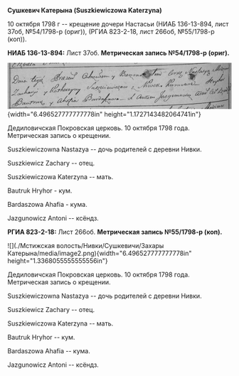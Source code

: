 **Сушкевич Катерына (Suszkiewiczowa Katerzyna)**

10 октября 1798 г -- крещение дочери Настасьи (НИАБ 136-13-894, лист
37об, №54/1798-р (ориг)), (РГИА 823-2-18, лист 266об, №55/1798-р (коп)).

**НИАБ 136-13-894:** Лист 37об. **Метрическая запись №54/1798-р
(ориг).**

![](./media/3f19ce69b0ed09346dfc99793ec3b2e038d9a578.png){width="6.496527777777778in"
height="1.1727143482064741in"}

Дедиловичская Покровская церковь. 10 октября 1798 года. Метрическая
запись о крещении.

Suszkiewiczowna Nastazya -- дочь родителей с деревни Нивки.

Suszkiewicz Zachary -- отец.

Suszkiewiczowa Katerzyna -- мать.

Bautruk Hryhor - кум.

Bardaszowa Ahafia - кума.

Jazgunowicz Antoni -- ксёндз.

**РГИА 823-2-18:** Лист 266об. **Метрическая запись №55/1798-р (коп).**

![](./Мстижская волость/Нивки/Сушкевичи/Захары Катерына/media/image2.png){width="6.496527777777778in"
height="1.3368055555555556in"}

Дедиловичская Покровская церковь. 10 октября 1798 года. Метрическая
запись о крещении.

Suszkiewiczowna Nastazya -- дочь родителей с деревни Нивки.

Suszkiewicz Zachary -- отец.

Suszkiewiczowa Katerzyna -- мать.

Bautruk Hryhor -- кум.

Bardaszowa Ahafia -- кума.

Jazgunowicz Antoni -- ксёндз.
